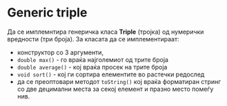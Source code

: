 # Generic triple

<p>Да се имплемнтира генеричка класа <strong>Triple</strong> (тројка) од нумерички вредности (три броја). За класата да се имплементираат:</p>

<ul>
<li>конструктор со 3 аргументи,</li>
<li><code>double max()</code> - го враќа најголемиот од трите броја</li>
<li><code>double average()</code> - кој враќа просек на трите броја</li>
<li><code>void sort()</code> - кој ги сортира елементите во растечки редослед</li>
<li>да се преоптовари методот <code>toString()</code> кој враќа форматиран стринг со две децимални места за секој елемент и празно место помеѓу нив.</li>
</ul>
    </div>